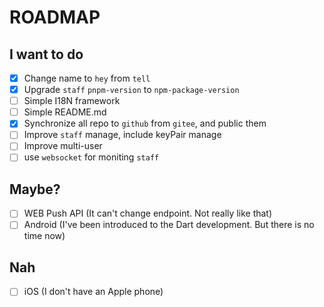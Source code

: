 # ROADMAP
## I want to do
- [x] Change name to `hey` from `tell`
- [x] Upgrade `staff` `pnpm-version` to `npm-package-version`
- [ ] Simple I18N framework
- [ ] Simple README.md
- [x] Synchronize all repo to `github` from `gitee`, and public them
- [ ] Improve `staff` manage, include keyPair manage
- [ ] Improve multi-user
- [ ] use `websocket` for moniting `staff`
## Maybe?
- [ ] WEB Push API (It can't change endpoint. Not really like that)
- [ ] Android (I've been introduced to the Dart development. But there is no time now)
## Nah
- [ ] iOS (I don't have an Apple phone)